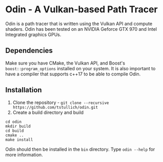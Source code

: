 # Odin - A Vulkan-based Path Tracer

Odin is a path tracer that is written using the Vulkan API and compute shaders.
Odin has been tested on an NVIDIA Geforce GTX 970 and Intel Integrated graphics GPUs.

## Dependencies
Make sure you have CMake, the Vulkan API, and Boost's `boost::program_options` installed on your system.
It is also important to have a compiler that supports c++17 to be able to compile Odin.

## Installation
1. Clone the repository - `git clone --recursive https://github.com/tstullich/odin.git`
2. Create a build directory and build
```
cd odin
mkdir build
cd build
cmake ..
make install
```

Odin should then be installed in the `bin` directory. Type `odin --help` for more information.
